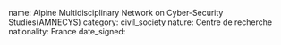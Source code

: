 name: Alpine Multidisciplinary Network on Cyber-Security Studies(AMNECYS)
category: civil_society
nature:  Centre de recherche
nationality: France
date_signed:
    